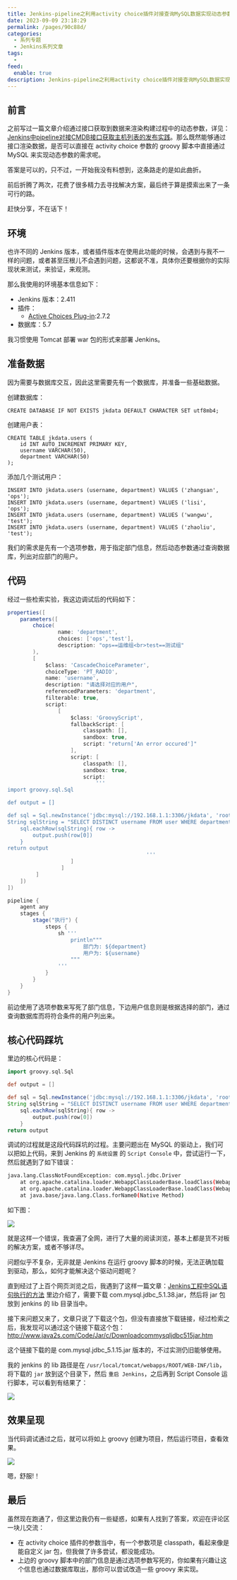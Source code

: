 ```yaml
---
title: Jenkins-pipeline之利用activity choice插件对接查询MySQL数据实现动态参数化的功能
date: 2023-09-09 23:18:29
permalink: /pages/90c88d/
categories:
  - 系列专题
  - Jenkins系列文章
tags:
  -
feed:
  enable: true
description: Jenkins-pipeline之利用activity choice插件对接查询MySQL数据实现动态参数化的功能
---
```


## 前言

之前写过一篇文章介绍通过接口获取到数据来渲染构建过程中的动态参数，详见：[Jenkins中pipeline对接CMDB接口获取主机列表的发布实践](https://wiki.eryajf.net/pages/73a9c5/#_1-%E5%89%8D%E8%A8%80)。那么既然能够通过接口渲染数据，是否可以直接在 activity choice 参数的 groovy 脚本中直接通过 MySQL 来实现动态参数的需求呢。

答案是可以的，只不过，一开始我没有料想到，这条路走的是如此曲折。

前后折腾了两次，花费了很多精力去寻找解决方案，最后终于算是摸索出来了一条可行的路。

赶快分享，不在话下！

## 环境

也许不同的 Jenkins 版本，或者插件版本在使用此功能的时候，会遇到与我不一样的问题，或者甚至压根儿不会遇到问题，这都说不准，具体你还要根据你的实际现状来测试，来验证，来观测。

那么我使用的环境基本信息如下：

- Jenkins 版本：2.411
- 插件：
	- [Active Choices Plug-in](https://plugins.jenkins.io/uno-choice):2.7.2
- 数据库：5.7

我习惯使用 Tomcat 部署 war 包的形式来部署 Jenkins。

## 准备数据

因为需要与数据库交互，因此这里需要先有一个数据库，并准备一些基础数据。

创建数据库：

```mysql
CREATE DATABASE IF NOT EXISTS jkdata DEFAULT CHARACTER SET utf8mb4;
```

创建用户表：

```mysql
CREATE TABLE jkdata.users (
    id INT AUTO_INCREMENT PRIMARY KEY,
    username VARCHAR(50),
    department VARCHAR(50)
);
```

添加几个测试用户：

```mysql
INSERT INTO jkdata.users (username, department) VALUES ('zhangsan', 'ops');
INSERT INTO jkdata.users (username, department) VALUES ('lisi', 'ops');
INSERT INTO jkdata.users (username, department) VALUES ('wangwu', 'test');
INSERT INTO jkdata.users (username, department) VALUES ('zhaoliu', 'test');
```

我们的需求是先有一个选项参数，用于指定部门信息，然后动态参数通过查询数据库，列出对应部门的用户。

## 代码

经过一些检索实验，我这边调试后的代码如下：

```groovy
properties([
    parameters([
        choice(
                name: 'department',
                choices: ['ops','test'],
                description: "ops==运维组<br>test==测试组"
        ),
        [
            $class: 'CascadeChoiceParameter',
            choiceType: 'PT_RADIO',
            name: 'username',
            description: "请选择对应的用户",
            referencedParameters: 'department',
            filterable: true,
            script:
                [
                    $class: 'GroovyScript',
                    fallbackScript: [
                        classpath: [],
                        sandbox: true,
                        script: "return['An error occured']"
                    ],
                    script: [
                        classpath: [],
                        sandbox: true,
                        script:
                            '''
import groovy.sql.Sql

def output = []

def sql = Sql.newInstance('jdbc:mysql://192.168.1.1:3306/jkdata', 'root', 'password', 'com.mysql.jdbc.Driver')
String sqlString = "SELECT DISTINCT username FROM user WHERE department = \'${department}\'"
    sql.eachRow(sqlString){ row ->
        output.push(row[0])
    }
return output
                                            '''
                    ]
                 ]
         ]
    ])
])

pipeline {
    agent any
    stages {
        stage("执行") {
            steps {
                sh '''
                    println"""
                        部门为: ${department}
                        用户为: ${username}
                    """
                '''
            }
        }
    }
}
```

前边使用了选项参数来写死了部门信息，下边用户信息则是根据选择的部门，通过查询数据库而将符合条件的用户列出来。

## 核心代码踩坑

里边的核心代码是：

```groovy
import groovy.sql.Sql

def output = []

def sql = Sql.newInstance('jdbc:mysql://192.168.1.1:3306/jkdata', 'root', 'password', 'com.mysql.jdbc.Driver')
String sqlString = "SELECT DISTINCT username FROM user WHERE department = \'${department}\'"
    sql.eachRow(sqlString){ row ->
        output.push(row[0])
    }
return output
```

调试的过程就是这段代码踩坑的过程。主要问题出在 MySQL 的驱动上，我们可以把如上代码，来到 Jenkins 的 `系统设置` 的 `Script Console` 中，尝试运行一下，然后就遇到了如下错误：

```sh
java.lang.ClassNotFoundException: com.mysql.jdbc.Driver
	at org.apache.catalina.loader.WebappClassLoaderBase.loadClass(WebappClassLoaderBase.java:1420)
	at org.apache.catalina.loader.WebappClassLoaderBase.loadClass(WebappClassLoaderBase.java:1228)
	at java.base/java.lang.Class.forName0(Native Method)
```

如下图：

![](https://t.eryajf.net/imgs/2023/09/1694272861789.png)

就是这样一个错误，我查遍了全网，进行了大量的阅读浏览，基本上都是货不对板的解决方案，或者不够详尽。

问题似乎不复杂，无非就是 Jenkins 在运行 groovy 脚本的时候，无法正确加载到驱动，那么，如何才能解决这个驱动问题呢？

直到经过了上百个网页浏览之后，我遇到了这样一篇文章：[Jenkins工程中SQL语句执行的方法](https://www.cnblogs.com/Bug-Hunter/p/11277665.html) 里边介绍了，需要下载 com.mysql.jdbc_5.1.38.jar，然后将 jar 包放到 jenkins 的 lib 目录当中。

接下来问题又来了，文章只说了下载这个包，但没有直接放下载链接，经过检索之后，我发现可以通过这个链接下载这个包： http://www.java2s.com/Code/Jar/c/Downloadcommysqljdbc515jar.htm

这个链接下载的是 com.mysql.jdbc_5.1.15.jar 版本的，不过实测仍旧能够使用。

我的 jenkins 的 lib 路径是在 `/usr/local/tomcat/webapps/ROOT/WEB-INF/lib`，将下载的 `jar` 放到这个目录下，然后 `重启 Jenkins`，之后再到 Script Console 运行脚本，可以看到有结果了：

![](https://t.eryajf.net/imgs/2023/09/1694272874733.png)

## 效果呈现

当代码调试通过之后，就可以将如上 groovy 创建为项目，然后运行项目，查看效果。

![](https://t.eryajf.net/imgs/2023/09/1694272028025.gif)

嗯，舒服!！

## 最后

虽然现在跑通了，但这里边我仍有一些疑惑，如果有人找到了答案，欢迎在评论区一块儿交流：

- 在 activity choice 插件的参数当中，有一个参数项是 classpath，看起来像是能自定义 jar 包，但我做了许多尝试，都没能成功。
- 上边的 groovy 脚本中的部门信息是通过选项参数写死的，你如果有兴趣让这个信息也通过数据库取出，那你可以尝试改造一些 groovy 来实现。